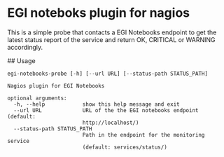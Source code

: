 # EGI noteboks plugin for nagios

This is a simple probe that contacts a EGI Notebooks endpoint
to get the latest status report of the service and return OK, CRITICAL or WARNING accordingly.

## Usage

```
egi-notebooks-probe [-h] [--url URL] [--status-path STATUS_PATH]

Nagios plugin for EGI Notebooks

optional arguments:
  -h, --help            show this help message and exit
  --url URL             URL of the the EGI notebooks endpoint (default:
                        http://localhost/)
  --status-path STATUS_PATH
                        Path in the endpoint for the monitoring service
                        (default: services/status/)
```
